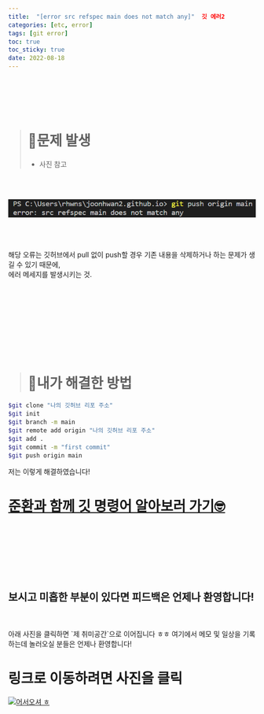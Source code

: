 ```yaml
---
title:  "[error src refspec main does not match any]"  깃 에러2
categories: [etc, error] 
tags: [git error]
toc: true
toc_sticky: true
date: 2022-08-18
---
```


<br>
<br>
<br>
<br>

> # 🚨문제 발생
> * 사진 참고

<br>
<br>

![Desktop View](/assets/img/git-error/error-src/1.PNG)

<br>
<br>

해당 오류는 깃허브에서 pull 없이 push할 경우 기존 내용을 삭제하거나 하는 문제가 생길 수 있기 때문에,\
에러 메세지를 발생시키는 것. &nbsp;&nbsp;&nbsp;

<br>
<br>
<br>
<br>
<br>
<br>
<br>
<br>

> # 🔑내가 해결한 방법 

```bash
$git clone "나의 깃허브 리포 주소"  
$git init
$git branch -m main
$git remote add origin "나의 깃허브 리포 주소" 
$git add .
$git commit -m "first commit"
$git push origin main
```
저는 이렇게 해결하였습니다!

# [준환과 함께 깃 명령어 알아보러 가기🤓](https://joonhwan2.github.io/posts/git-add/)

<br>
<br>
<br>
<br>
<br>
<br>

## 보시고 미흡한 부분이 있다면 피드백은 언제나 환영합니다!

<br>
<br>
아래 사진을 클릭하면 `제 취미공간`으로 이어집니다 ㅎㅎ 여기에서 메모 및 일상을 기록하는데 놀러오실 분들은 언제나 환영합니다!

<br>

# 링크로 이동하려면 사진을 클릭

[![어서오셔 ㅎ](https://encrypted-tbn0.gstatic.com/images?q=tbn:ANd9GcQk-zPB4TCuWRNJVIF0aWgniDPNJgUTdXmILg&usqp=CAU)](https://discord.gg/zkzk5xtm)
